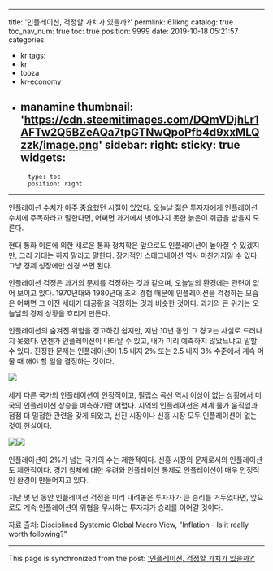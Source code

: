 
---
title: '인플레이션, 걱정할 가치가 있을까?'
permlink: 61lkng
catalog: true
toc_nav_num: true
toc: true
position: 9999
date: 2019-10-18 05:21:57
categories:
- kr
tags:
- kr
- tooza
- kr-economy
- manamine
thumbnail: 'https://cdn.steemitimages.com/DQmVDjhLr1AFTw2Q5BZeAQa7tpGTNwQpoPfb4d9xxMLQzzk/image.png'
sidebar:
    right:
        sticky: true
widgets:
    -
        type: toc
        position: right
---


인플레이션 수치가 아주 중요했던 시절이 있었다. 오늘날 젊은 투자자에게 인플레이션 수치에 주목하라고 말한다면, 어쩌면 과거에서 벗어나지 못한 늙은이 취급을 받을지 모른다. 

현대 통화 이론에 의한 새로운 통화 정치학은 앞으로도 인플레이션이 높아질 수 있겠지만, 그리 기대는 하지 말라고 말한다. 장기적인 스테그네이션 역사 마찬가지일 수 있다. 그냥 경제 성장에만 신경 쓰면 된다.​

인플레이션 걱정은 과거의 문제를 걱정하는 것과 같으며, 오늘날의 환경에는 관련이 없어 보이고 있다. 1970년대와 1980년대 초의 경험 때문에 인플레이션을 걱정하는 모습은 어쩌면 그 이전 세대가 대공황을 걱정하는 것과 비슷한 것이다. 과거의 큰 위기는 오늘날의 경제 상황을 흐리게 만든다.​

인플레이션의 숨겨진 위험을 경고하긴 쉽지만, 지난 10년 동안 그 경고는 사실로 드러나지 못했다. 언젠가 인플레이션이 나타날 수 있고, 내가 미리 예측하지 않았느냐고 말할 수 있다. 진정한 문제는 인플레이션이 1.5 내지 2% 또는 2.5 내지 3% 수준에서 계속 머물 때 해야 할 일을 결정하는 것이다.

​![](https://cdn.steemitimages.com/DQmVDjhLr1AFTw2Q5BZeAQa7tpGTNwQpoPfb4d9xxMLQzzk/image.png)​

세계 다른 국가의 인플레이션이 안정적이고, 필립스 곡선 역시 이상이 없는 상황에서 미국의 인플레이션 상승을 예측하기란 어렵다. 지역의 인플레이션은 세계 물가 움직임과 점점 더 밀접한 관련을 갖게 되었고, 선진 시장이나 신흥 시장 모두 인플레이션이 없는 것이 현실이다.​

![](https://cdn.steemitimages.com/DQmT6LoRoyEx1BPUfme2pNSkg9AthDad3xn3pr2197hPbS4/image.png)
​![](https://cdn.steemitimages.com/DQmPKLa2P5fxoe1WHULsYEqZwbVCcyH9kjnRkxedvZh4aTJ/image.png)

인플레이션이 2%가 넘는 국가의 수는 제한적이다. 신흥 시장의 문제로서의 인플레이션도 제한적이다. 경기 침체에 대한 우려와 인플레이션 통제로 인플레이션이 매우 안정적인 환경이 만들어지고 있다.​

지난 몇 년 동안 인플레이션 걱정을 미리 내려놓은 투자자가 큰 승리를 거두었다면, 앞으로도 계속 인플레이션의 위협을 무시하는 투자자가 승리를 이어갈 것이다. 
​

자료 출처: Disciplined Systemic Global Macro View, "Inflation - Is it really worth following?"

- - -

This page is synchronized from the post: ['인플레이션, 걱정할 가치가 있을까?'](https://steemit.com/@pius.pius/61lkng)
